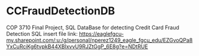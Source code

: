 # CCFraudDetectionDB
COP 3710 Final Project, SQL DataBase for detecting Credit Card Fraud Detection
SQL insert file link: https://eaglefgcu-my.sharepoint.com/:u:/g/personal/nperez1249_eagle_fgcu_edu/EZGvoQPa8YxCuRciKg6tvpkB44XBIxvvU9RJZtGgP_6E8g?e=NDtRUE
